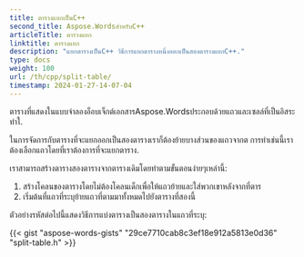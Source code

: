```yaml
---
title: ตารางแยกเป็นC++
second_title: Aspose.WordsสำหรับC++
articleTitle: ตารางแยก
linktitle: ตารางแยก
description: "แยกตารางเป็นC++ วิธีการแยกตารางหนึ่งออกเป็นสองตารางแยกC++."
type: docs
weight: 100
url: /th/cpp/split-table/
timestamp: 2024-01-27-14-07-04
---
```


ตารางที่แสดงในแบบจำลองอ็อบเจ็กต์เอกสารAspose.Wordsประกอบด้วยแถวและเซลล์ที่เป็นอิสระทำใ.

ในการจัดการกับตารางที่จะแยกออกเป็นสองตารางเราก็ต้องย้ายบางส่วนของแถวจากต การทำเช่นนี้เราต้องเลือกแถวโดยที่เราต้องการที่จะแยกตาราง.

เราสามารถสร้างตารางสองตารางจากตารางเดิมโดยทำตามขั้นตอนง่ายๆเหล่านี้:

1. สร้างโคลนของตารางโดยไม่ต้องโคลนเด็กเพื่อให้แถวย้ายและใส่พวกเขาหลังจากที่ตาร
2. เริ่มต้นที่แถวที่ระบุย้ายแถวที่ตามมาทั้งหมดไปยังตารางที่สองนี้

ตัวอย่างรหัสต่อไปนี้แสดงวิธีการแบ่งตารางเป็นสองตารางในแถวที่ระบุ:

{{< gist "aspose-words-gists" "29ce7710cab8c3ef18e912a5813e0d36" "split-table.h" >}}
